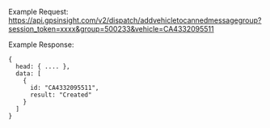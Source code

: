 Example Request: https://api.gpsinsight.com/v2/dispatch/addvehicletocannedmessagegroup?session_token=xxxx&group=500233&vehicle=CA4332095511

Example Response:

    {
      head: { .... },
      data: [
        {
          id: "CA4332095511",
          result: "Created"
        }
      ]
    }
